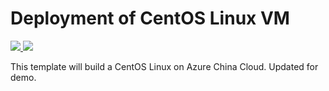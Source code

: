 # Deployment of CentOS Linux VM 

<a href="https://portal.azure.cn/#create/Microsoft.Template/uri/https%3A%2F%2Fraw.githubusercontent.com%2FLickkylee%2Fazure-quickstart-templates%2Fmaster%2F101-vm-simple-rhel%2Fazuredeploy.json" target="_blank">
    <img src="http://azuredeploy.net/deploybutton.png"/>
</a>
<a href="http://armviz.io/#/?load=https%3A%2F%2Fraw.githubusercontent.com%2FLickkylee%2Fazure-quickstart-templates%2Fmaster%2F101-vm-simple-rhel%2Fazuredeploy.json" target="_blank">
    <img src="http://armviz.io/visualizebutton.png"/>
</a>

This template will build a CentOS Linux on Azure China Cloud. Updated for demo.

